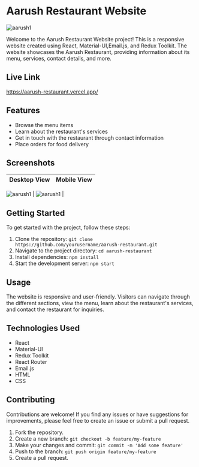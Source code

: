 # Aarush Restaurant Website
![aarush1](https://github.com/hars-shit/Aarush-Restaurant/assets/78030776/bf79a4a7-4457-41bf-803f-dfa7075b736c)


Welcome to the Aarush Restaurant Website project! This is a responsive website created using React, Material-UI,Email.js, and Redux Toolkit. The website showcases the Aarush Restaurant, providing information about its menu, services, contact details, and more.

## Live Link
https://aarush-restaurant.vercel.app/


## Features
- Browse the menu items
- Learn about the restaurant's services
- Get in touch with the restaurant through contact information
- Place orders for food delivery

## Screenshots

| Desktop View | Mobile View |
|--------------|-------------|
![aarush1](https://github.com/hars-shit/Aarush-Restaurant/assets/78030776/fa362c3d-bc36-45d2-833a-867ca20d0263)
 | ![aarush1](https://github.com/hars-shit/Aarush-Restaurant/assets/78030776/1d4f77ae-d6bb-4ec6-a032-85ccddd3ebed)
 |

## Getting Started
To get started with the project, follow these steps:

1. Clone the repository: `git clone https://github.com/yourusername/aarush-restaurant.git`
2. Navigate to the project directory: `cd aarush-restaurant`
3. Install dependencies: `npm install`
4. Start the development server: `npm start`

## Usage
The website is responsive and user-friendly. Visitors can navigate through the different sections, view the menu, learn about the restaurant's services, and contact the restaurant for inquiries.

## Technologies Used
- React
- Material-UI
- Redux Toolkit
- React Router
- Email.js
- HTML
- CSS

## Contributing
Contributions are welcome! If you find any issues or have suggestions for improvements, please feel free to create an issue or submit a pull request.

1. Fork the repository.
2. Create a new branch: `git checkout -b feature/my-feature`
3. Make your changes and commit: `git commit -m 'Add some feature'`
4. Push to the branch: `git push origin feature/my-feature`
5. Create a pull request.



